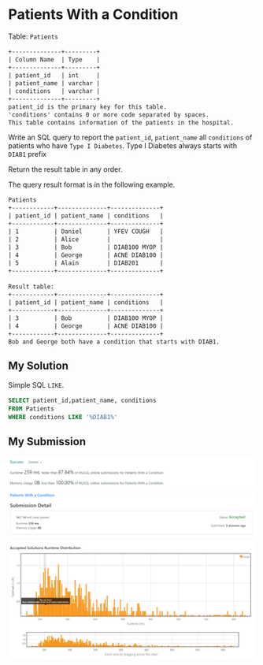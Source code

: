 # Patients With a Condition

Table: `Patients`
```
+--------------+---------+
| Column Name  | Type    |
+--------------+---------+
| patient_id   | int     |
| patient_name | varchar |
| conditions   | varchar |
+--------------+---------+
patient_id is the primary key for this table.
'conditions' contains 0 or more code separated by spaces. 
This table contains information of the patients in the hospital.
```


Write an SQL query to report the `patient_id`, `patient_name` all `conditions` of patients who have `Type I Diabetes`. Type I Diabetes always starts with `DIAB1` prefix

Return the result table in any order.

The query result format is in the following example.
```
Patients
+------------+--------------+--------------+
| patient_id | patient_name | conditions   |
+------------+--------------+--------------+
| 1          | Daniel       | YFEV COUGH   |
| 2          | Alice        |              |
| 3          | Bob          | DIAB100 MYOP |
| 4          | George       | ACNE DIAB100 |
| 5          | Alain        | DIAB201      |
+------------+--------------+--------------+

Result table:
+------------+--------------+--------------+
| patient_id | patient_name | conditions   |
+------------+--------------+--------------+
| 3          | Bob          | DIAB100 MYOP |
| 4          | George       | ACNE DIAB100 | 
+------------+--------------+--------------+
Bob and George both have a condition that starts with DIAB1.
```

## My Solution 

Simple SQL `LIKE`.
```sql
SELECT patient_id,patient_name, conditions
FROM Patients
WHERE conditions LIKE '%DIAB1%'
```

## My Submission 
![img.png](img.png)
![img_1.png](img_1.png)

